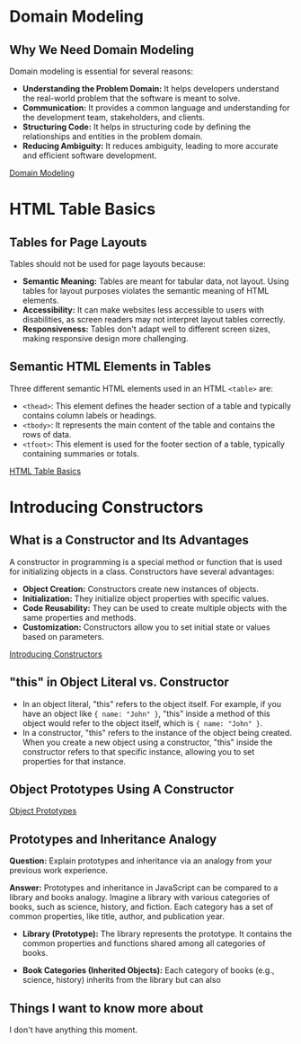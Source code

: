 # Domain Modeling

## Why We Need Domain Modeling

Domain modeling is essential for several reasons:

- **Understanding the Problem Domain:** It helps developers understand the real-world problem that the software is meant to solve.
- **Communication:** It provides a common language and understanding for the development team, stakeholders, and clients.
- **Structuring Code:** It helps in structuring code by defining the relationships and entities in the problem domain.
- **Reducing Ambiguity:** It reduces ambiguity, leading to more accurate and efficient software development.

[Domain Modeling](https://github.com/codefellows/domain_modeling#domain-modeling)

# HTML Table Basics

## Tables for Page Layouts

Tables should not be used for page layouts because:

- **Semantic Meaning:** Tables are meant for tabular data, not layout. Using tables for layout purposes violates the semantic meaning of HTML elements.
- **Accessibility:** It can make websites less accessible to users with disabilities, as screen readers may not interpret layout tables correctly.
- **Responsiveness:** Tables don't adapt well to different screen sizes, making responsive design more challenging.

## Semantic HTML Elements in Tables

Three different semantic HTML elements used in an HTML `<table>` are:

- `<thead>`: This element defines the header section of a table and typically contains column labels or headings.
- `<tbody>`: It represents the main content of the table and contains the rows of data.
- `<tfoot>`: This element is used for the footer section of a table, typically containing summaries or totals.

[HTML Table Basics](https://developer.mozilla.org/en-US/docs/Learn/HTML/Tables/Basics)

# Introducing Constructors

## What is a Constructor and Its Advantages

A constructor in programming is a special method or function that is used for initializing objects in a class. Constructors have several advantages:

- **Object Creation:** Constructors create new instances of objects.
- **Initialization:** They initialize object properties with specific values.
- **Code Reusability:** They can be used to create multiple objects with the same properties and methods.
- **Customization:** Constructors allow you to set initial state or values based on parameters.

[Introducing Constructors](https://developer.mozilla.org/en-US/docs/Learn/JavaScript/Objects/Basics#introducing_constructors)

## "this" in Object Literal vs. Constructor

- In an object literal, "this" refers to the object itself. For example, if you have an object like `{ name: "John" }`, "this" inside a method of this object would refer to the object itself, which is `{ name: "John" }`.
- In a constructor, "this" refers to the instance of the object being created. When you create a new object using a constructor, "this" inside the constructor refers to that specific instance, allowing you to set properties for that instance.

## Object Prototypes Using A Constructor

[Object Prototypes](https://ui.dev/beginners-guide-to-javascript-prototype)

## Prototypes and Inheritance Analogy

**Question:** Explain prototypes and inheritance via an analogy from your previous work experience.

**Answer:** Prototypes and inheritance in JavaScript can be compared to a library and books analogy. Imagine a library with various categories of books, such as science, history, and fiction. Each category has a set of common properties, like title, author, and publication year.

- **Library (Prototype):** The library represents the prototype. It contains the common properties and functions shared among all categories of books.

- **Book Categories (Inherited Objects):** Each category of books (e.g., science, history) inherits from the library but can also

## Things I want to know more about

I don't have anything this moment.

